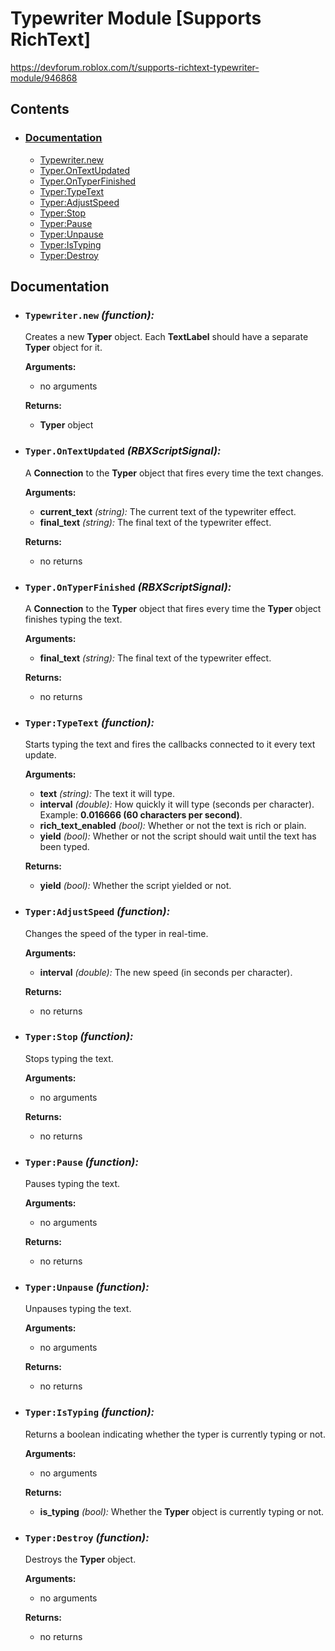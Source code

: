 # Typewriter Module \[Supports RichText\]
https://devforum.roblox.com/t/supports-richtext-typewriter-module/946868

## Contents
  * ### [Documentation](#doc_heading)
    * [Typewriter.new](#typewriter_new)
    * [Typer.OnTextUpdated](#typer_ontextupdated)
    * [Typer.OnTyperFinished](#typer_ontyperfinished)
    * [Typer:TypeText](#typer_typetext)
    * [Typer:AdjustSpeed](#typer_adjustspeed)
    * [Typer:Stop](#typer_stop)
    * [Typer:Pause](#typer_pause)
    * [Typer:Unpause](#typer_unpause)
    * [Typer:IsTyping](#typer_istyping)
    * [Typer:Destroy](#typer_destroy)

## Documentation <a id="doc_heading"></a>
<!-- ==================DOCUMENTATION-BEGIN================== -->
<!--=====-->
* ### `Typewriter.new` *(function):* <a id="typewriter_new"></a>

  Creates a new **Typer** object. Each **TextLabel** should have a separate **Typer** object for it.
  
  **Arguments:**
    * no arguments
    
  **Returns:**
    * **Typer** object
<!--=====-->

<!--=====-->
* ### `Typer.OnTextUpdated` *(RBXScriptSignal):* <a id="typer_ontextupdated"></a>
  
  A **Connection** to the **Typer** object that fires every time the text changes.
  
  **Arguments:**
    * **current_text** *(string):* The current text of the typewriter effect.
    * **final_text** *(string):* The final text of the typewriter effect.
  
  **Returns:**
    * no returns
<!--=====-->

<!--=====-->
* ### `Typer.OnTyperFinished` *(RBXScriptSignal):* <a id="typer_ontyperfinished"></a>

  A **Connection** to the **Typer** object that fires every time the **Typer** object finishes typing the text.
  
  **Arguments:**
    * **final_text** *(string):* The final text of the typewriter effect.
    
  **Returns:**
    * no returns
<!--=====-->

<!--=====-->
* ### `Typer:TypeText` *(function):* <a id="typer_typetext"></a>

  Starts typing the text and fires the callbacks connected to it every text update.
  
  **Arguments:**
    * **text** *(string):* The text it will type.
    * **interval** *(double):* How quickly it will type (seconds per character). Example: **0.016666 (60 characters per second)**.
    * **rich_text_enabled** *(bool):* Whether or not the text is rich or plain.
    * **yield** *(bool):* Whether or not the script should wait until the text has been typed.
    
  **Returns:**
    * **yield** *(bool):* Whether the script yielded or not.
<!--=====-->

<!--=====-->
* ### `Typer:AdjustSpeed` *(function):* <a id="typer_adjustspeed"></a>

  Changes the speed of the typer in real-time.
  
  **Arguments:**
    * **interval** *(double):* The new speed (in seconds per character).
    
  **Returns:**
    * no returns
<!--=====-->

<!--=====-->
* ### `Typer:Stop` *(function):* <a id="typer_stop"></a>

  Stops typing the text.
  
  **Arguments:**
    * no arguments
    
  **Returns:**
    * no returns
<!--=====-->

<!--=====-->
* ### `Typer:Pause` *(function):* <a id="typer_pause"></a>

  Pauses typing the text.
  
  **Arguments:**
    * no arguments
    
  **Returns:**
    * no returns
<!--=====-->

<!--=====-->
* ### `Typer:Unpause` *(function):* <a id="typer_unpause"></a>

  Unpauses typing the text.
  
  **Arguments:**
    * no arguments
    
  **Returns:**
    * no returns
<!--=====-->

<!--=====-->
* ### `Typer:IsTyping` *(function):* <a id="typer_istyping"></a>

  Returns a boolean indicating whether the typer is currently typing or not.
  
  **Arguments:**
    * no arguments
    
  **Returns:**
    * **is_typing** *(bool):* Whether the **Typer** object is currently typing or not.
<!--=====-->

<!--=====-->
* ### `Typer:Destroy` *(function):* <a id="typer_destroy"></a>

  Destroys the **Typer** object.
  
  **Arguments:**
    * no arguments
    
  **Returns:**
    * no returns
<!--=====-->

<!-- ==================DOCUMENTATION-END================== -->
